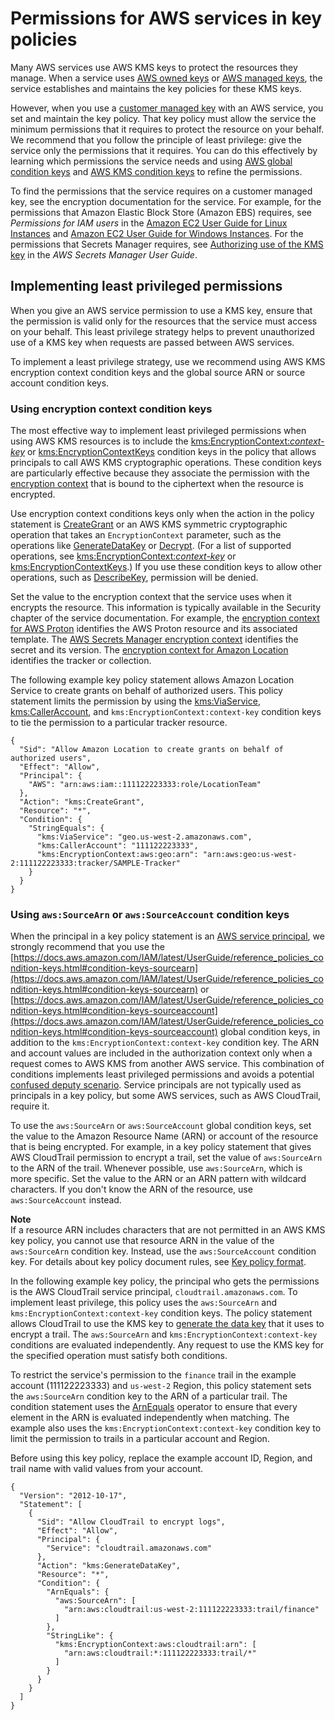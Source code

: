 # Permissions for AWS services in key policies<a name="key-policy-services"></a>

Many AWS services use AWS KMS keys to protect the resources they manage\. When a service uses [AWS owned keys](concepts.md#aws-owned-cmk) or [AWS managed keys](concepts.md#aws-managed-cmk), the service establishes and maintains the key policies for these KMS keys\. 

However, when you use a [customer managed key](concepts.md#customer-cmk) with an AWS service, you set and maintain the key policy\. That key policy must allow the service the minimum permissions that it requires to protect the resource on your behalf\. We recommend that you follow the principle of least privilege: give the service only the permissions that it requires\. You can do this effectively by learning which permissions the service needs and using [AWS global condition keys](https://docs.aws.amazon.com/IAM/latest/UserGuide/reference_policies_condition-keys.html) and [AWS KMS condition keys](policy-conditions.md) to refine the permissions\. 

To find the permissions that the service requires on a customer managed key, see the encryption documentation for the service\. For example, for the permissions that Amazon Elastic Block Store \(Amazon EBS\) requires, see *Permissions for IAM users* in the [Amazon EC2 User Guide for Linux Instances](https://docs.aws.amazon.com/AWSEC2/latest/UserGuide/EBSEncryption.html#ebs-encryption-permissions) and [Amazon EC2 User Guide for Windows Instances](https://docs.aws.amazon.com/AWSEC2/latest/WindowsGuide/EBSEncryption.html#ebs-encryption-permissions)\. For the permissions that Secrets Manager requires, see [Authorizing use of the KMS key](https://docs.aws.amazon.com/secretsmanager/latest/userguide/security-encryption.html#security-encryption-authz) in the *AWS Secrets Manager User Guide*\.

## Implementing least privileged permissions<a name="key-policy-least-privilege"></a>

When you give an AWS service permission to use a KMS key, ensure that the permission is valid only for the resources that the service must access on your behalf\. This least privilege strategy helps to prevent unauthorized use of a KMS key when requests are passed between AWS services\.

To implement a least privilege strategy, use we recommend using AWS KMS encryption context condition keys and the global source ARN or source account condition keys\.

### Using encryption context condition keys<a name="least-privilege-encryption-context"></a>

The most effective way to implement least privileged permissions when using AWS KMS resources is to include the [kms:EncryptionContext:*context\-key*](conditions-kms.md#conditions-kms-encryption-context) or [kms:EncryptionContextKeys](conditions-kms.md#conditions-kms-encryption-context-keys) condition keys in the policy that allows principals to call AWS KMS cryptographic operations\. These condition keys are particularly effective because they associate the permission with the [encryption context](concepts.md#encrypt_context) that is bound to the ciphertext when the resource is encrypted\. 

Use encryption context conditions keys only when the action in the policy statement is [CreateGrant](https://docs.aws.amazon.com/kms/latest/APIReference/API_CreateGrant.html) or an AWS KMS symmetric cryptographic operation that takes an `EncryptionContext` parameter, such as the operations like [GenerateDataKey](https://docs.aws.amazon.com/kms/latest/APIReference/API_GenerateDataKey.html) or [Decrypt](https://docs.aws.amazon.com/kms/latest/APIReference/API_Decrypt.html)\. \(For a list of supported operations, see [kms:EncryptionContext:*context\-key*](conditions-kms.md#conditions-kms-encryption-context) or [kms:EncryptionContextKeys](conditions-kms.md#conditions-kms-encryption-context-keys)\.\) If you use these condition keys to allow other operations, such as [DescribeKey](https://docs.aws.amazon.com/kms/latest/APIReference/API_DescribeKey.html), permission will be denied\.

Set the value to the encryption context that the service uses when it encrypts the resource\. This information is typically available in the Security chapter of the service documentation\. For example, the [encryption context for AWS Proton](https://docs.aws.amazon.com/proton/latest/adminguide/data-protection.html#encryption-context) identifies the AWS Proton resource and its associated template\. The [AWS Secrets Manager encryption context](https://docs.aws.amazon.com/secretsmanager/latest/userguide/security-encryption.html#security-encryption-encryption-context) identifies the secret and its version\. The [encryption context for Amazon Location](https://docs.aws.amazon.com/location/latest/developerguide/encryption-at-rest.html#location-encryption-context) identifies the tracker or collection\. 

The following example key policy statement allows Amazon Location Service to create grants on behalf of authorized users\. This policy statement limits the permission by using the [kms:ViaService](conditions-kms.md#conditions-kms-via-service), [kms:CallerAccount](conditions-kms.md#conditions-kms-caller-account), and `kms:EncryptionContext:context-key` condition keys to tie the permission to a particular tracker resource\.

```
{
  "Sid": "Allow Amazon Location to create grants on behalf of authorized users",
  "Effect": "Allow",
  "Principal": {
    "AWS": "arn:aws:iam::111122223333:role/LocationTeam"
  },
  "Action": "kms:CreateGrant",
  "Resource": "*",
  "Condition": {
    "StringEquals": {
      "kms:ViaService": "geo.us-west-2.amazonaws.com",
      "kms:CallerAccount": "111122223333",
      "kms:EncryptionContext:aws:geo:arn": "arn:aws:geo:us-west-2:111122223333:tracker/SAMPLE-Tracker"
    }
  }
}
```

### Using `aws:SourceArn` or `aws:SourceAccount` condition keys<a name="least-privilege-source-arn"></a>

When the principal in a key policy statement is an [AWS service principal](https://docs.aws.amazon.com/IAM/latest/UserGuide/reference_policies_elements_principal.html#principal-services), we strongly recommend that you use the [https://docs.aws.amazon.com/IAM/latest/UserGuide/reference_policies_condition-keys.html#condition-keys-sourcearn](https://docs.aws.amazon.com/IAM/latest/UserGuide/reference_policies_condition-keys.html#condition-keys-sourcearn) or [https://docs.aws.amazon.com/IAM/latest/UserGuide/reference_policies_condition-keys.html#condition-keys-sourceaccount](https://docs.aws.amazon.com/IAM/latest/UserGuide/reference_policies_condition-keys.html#condition-keys-sourceaccount) global condition keys, in addition to the `kms:EncryptionContext:context-key` condition key\. The ARN and account values are included in the authorization context only when a request comes to AWS KMS from another AWS service\. This combination of conditions implements least privileged permissions and avoids a potential [confused deputy scenario](https://docs.aws.amazon.com/IAM/latest/UserGuide/confused-deputy.html)\. Service principals are not typically used as principals in a key policy, but some AWS services, such as AWS CloudTrail, require it\. 

To use the `aws:SourceArn` or `aws:SourceAccount` global condition keys, set the value to the Amazon Resource Name \(ARN\) or account of the resource that is being encrypted\. For example, in a key policy statement that gives AWS CloudTrail permission to encrypt a trail, set the value of `aws:SourceArn` to the ARN of the trail\. Whenever possible, use `aws:SourceArn`, which is more specific\. Set the value to the ARN or an ARN pattern with wildcard characters\. If you don't know the ARN of the resource, use `aws:SourceAccount` instead\.

**Note**  
If a resource ARN includes characters that are not permitted in an AWS KMS key policy, you cannot use that resource ARN in the value of the `aws:SourceArn` condition key\. Instead, use the `aws:SourceAccount` condition key\. For details about key policy document rules, see [Key policy format](key-policy-overview.md#key-policy-format)\.

In the following example key policy, the principal who gets the permissions is the AWS CloudTrail service principal, `cloudtrail.amazonaws.com`\. To implement least privilege, this policy uses the `aws:SourceArn` and `kms:EncryptionContext:context-key` condition keys\. The policy statement allows CloudTrail to use the KMS key to [generate the data key](https://docs.aws.amazon.com/kms/latest/APIReference/API_GenerateDataKey.html) that it uses to encrypt a trail\. The `aws:SourceArn` and `kms:EncryptionContext:context-key` conditions are evaluated independently\. Any request to use the KMS key for the specified operation must satisfy both conditions\.

To restrict the service's permission to the `finance` trail in the example account \(111122223333\) and `us-west-2` Region, this policy statement sets the `aws:SourceArn` condition key to the ARN of a particular trail\. The condition statement uses the [ArnEquals](https://docs.aws.amazon.com/IAM/latest/UserGuide/reference_policies_elements_condition_operators.html#Conditions_ARN) operator to ensure that every element in the ARN is evaluated independently when matching\. The example also uses the `kms:EncryptionContext:context-key` condition key to limit the permission to trails in a particular account and Region\. 

Before using this key policy, replace the example account ID, Region, and trail name with valid values from your account\.

```
{
  "Version": "2012-10-17",
  "Statement": [
    {
      "Sid": "Allow CloudTrail to encrypt logs",
      "Effect": "Allow",
      "Principal": {
        "Service": "cloudtrail.amazonaws.com"
      },
      "Action": "kms:GenerateDataKey",
      "Resource": "*",
      "Condition": {
        "ArnEquals": {
          "aws:SourceArn": [
            "arn:aws:cloudtrail:us-west-2:111122223333:trail/finance"
          ]
        },
        "StringLike": {
          "kms:EncryptionContext:aws:cloudtrail:arn": [
            "arn:aws:cloudtrail:*:111122223333:trail/*"
          ]
        }
      }
    }
  ]
}
```